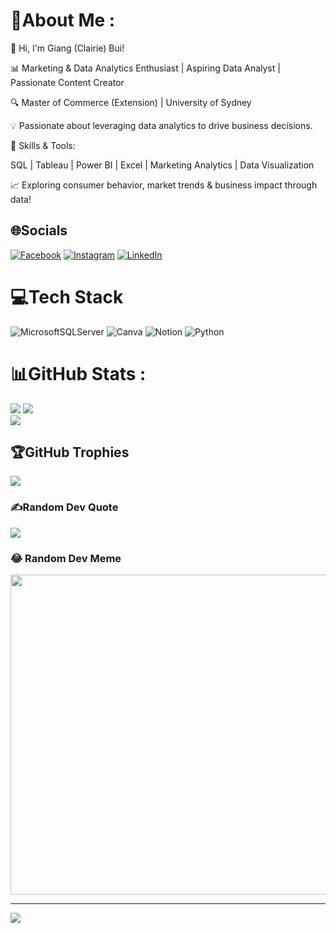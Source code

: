 # 💫About Me :

👋 Hi, I'm Giang (Clairie) Bui!

📊 Marketing & Data Analytics Enthusiast | Aspiring Data Analyst | Passionate Content Creator

🔍 Master of Commerce (Extension) | University of Sydney

💡 Passionate about leveraging data analytics to drive business decisions.

🚀 Skills & Tools:

SQL | Tableau | Power BI | Excel | Marketing Analytics | Data Visualization

📈 Exploring consumer behavior, market trends & business impact through data!

## 🌐Socials
[![Facebook](https://img.shields.io/badge/Facebook-%231877F2.svg?logo=Facebook&logoColor=white)](https://www.facebook.com/profile.php?id=100009616475266) [![Instagram](https://img.shields.io/badge/Instagram-%23E4405F.svg?logo=Instagram&logoColor=white)](https://www.instagram.com/_gianggbui_/) [![LinkedIn](https://img.shields.io/badge/LinkedIn-%230077B5.svg?logo=linkedin&logoColor=white)](https://www.linkedin.com/in/giang-bui-828302277/)


# 💻Tech Stack
![MicrosoftSQLServer](https://img.shields.io/badge/Microsoft%20SQL%20Sever-CC2927?style=for-the-badge&logo=microsoft%20sql%20server&logoColor=white) ![Canva](https://img.shields.io/badge/Canva-%2300C4CC.svg?style=for-the-badge&logo=Canva&logoColor=white) ![Notion](https://img.shields.io/badge/Notion-%23000000.svg?style=for-the-badge&logo=notion&logoColor=white) ![Python](https://img.shields.io/badge/python-3670A0?style=for-the-badge&logo=python&logoColor=ffdd54)
# 📊GitHub Stats :
![](https://github-readme-stats.vercel.app/api?username=ClairieBui&theme=radical&hide_border=false&include_all_commits=false&count_private=false)
![](https://github-readme-streak-stats.herokuapp.com/?user=ClairieBui&theme=radical&hide_border=false)<br/>
![](https://github-readme-stats.vercel.app/api/top-langs/?username=ClairieBui&theme=radical&hide_border=false&include_all_commits=false&count_private=false&layout=compact)

## 🏆GitHub Trophies
![](https://github-trophies.vercel.app/?username=ClairieBui&theme=dracula&no-frame=false&no-bg=true&margin-w=4)

### ✍️Random Dev Quote
![](https://quotes-github-readme.vercel.app/api?type=horizontal&theme=dark)

### 😂 Random Dev Meme  
<img src="https://raw.githubusercontent.com/ClairieBui/your-repo-name/main/meme.png" width="512px"/>

---
[![](https://visitcount.itsvg.in/api?id=ClairieBui&icon=0&color=0)](https://visitcount.itsvg.in)


